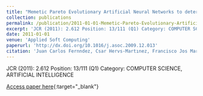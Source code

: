 ```yaml
---
title: "Memetic Pareto Evolutionary Artificial Neural Networks to determine growth/no-growth in predictive microbiology"
collection: publications
permalink: /publication/2011-01-01-Memetic-Pareto-Evolutionary-Artificial-Neural-Networks-to-determine-growthno-growth-in-predictive-mi
excerpt: 'JCR (2011): 2.612 Position: 13/111 (Q1) Category: COMPUTER SCIENCE, ARTIFICIAL INTELLIGENCE'
date: 2011-01-01
venue: 'Applied Soft Computing'
paperurl: 'http://dx.doi.org/10.1016/j.asoc.2009.12.013'
citation: 'Juan Carlos Fernndez, Csar Hervs-Martınez, Francisco Jos Martınez-Estudillo, Pedro Antonio Gutirrez, &quot;Memetic Pareto Evolutionary Artificial Neural Networks to determine growth/no-growth in predictive microbiology.&quot; Applied Soft Computing, Vol. 11(1), 2011, pp.534-550.'
---
```

JCR (2011): 2.612 Position: 13/111 (Q1) Category: COMPUTER SCIENCE, ARTIFICIAL INTELLIGENCE

[Access paper here](http://dx.doi.org/10.1016/j.asoc.2009.12.013){:target="_blank"}
